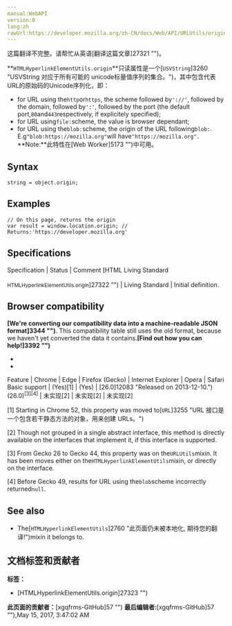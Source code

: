 ```yaml
---
manual:WebAPI
version:0
lang:zh
rawUrl:https://developer.mozilla.org/zh-CN/docs/Web/API/URLUtils/origin
---
```




这篇翻译不完整。请帮忙从英语[翻译这篇文章]27321 "")。






**`HTMLHyperlinkElementUtils.origin`**只读属性是一个[`USVString`]3260 "USVString 对应于所有可能的 unicode标量值序列的集合。")，其中包含代表URL的原始码的Unicode序列化，即：


* for URL using the`http`or`https`, the scheme followed by`'://'`, followed by the domain, followed by`':'`, followed by the port (the default port,`80`and`443`respectively, if explicitely specified);
* for URL using`file:`scheme, the value is browser dependant;
* for URL using the`blob:`scheme, the origin of the URL following`blob:`. E.g`"blob:https://mozilla.org"`will have`"https://mozilla.org".`
**Note:**此特性在[Web Worker]5173 "")中可用。

## Syntax<a name="Syntax"></a>

```
string = object.origin;

```

## Examples<a name="Examples"></a>

```
// On this page, returns the origin
var result = window.location.origin; // Returns:'https://developer.mozilla.org'
```

## Specifications<a name="Specifications"></a>

Specification | Status | Comment 
[HTML Living Standard<br></br><small>HTMLHyperlinkElementUtils.origin</small>]27322 "") | Living Standard | Initial definition. 


## Browser compatibility<a name="Browser_compatibility"></a>


**[We&#39;re converting our compatibility data into a machine-readable JSON format]3344 "")**. This compatibility table still uses the old format, because we haven&#39;t yet converted the data it contains.**[Find out how you can help!]3392 "")**


* 
* 

Feature | Chrome | Edge | Firefox (Gecko) | Internet Explorer | Opera | Safari 
Basic support | (Yes)[1] | (Yes) | [26.0]12083 "Released on 2013-12-10.")(26.0)<sup>[3][4]</sup> | 未实现[2] | 未实现[2] | 未实现[2] 





[1] Starting in Chrome 52, this property was moved to[`URL`]3255 "URL 接口是一个包含若干静态方法的对象，用来创建 URLs。")



[2] Though not grouped in a single abstract interface, this method is directly available on the interfaces that implement it, if this interface is supported.



[3] From Gecko 26 to Gecko 44, this property was on the`URLUtils`mixin. It has been moves either on the`HTMLHyperlinkElementUtils`mixin, or directly on the interface.



[4] Before Gecko 49, results for URL using the`blob`scheme incorrectly returned`null`.


## See also<a name="See_also"></a>

* The[`HTMLHyperlinkElementUtils`]2760 "此页面仍未被本地化, 期待您的翻译!")mixin it belongs to.



## 文档标签和贡献者
**标签：**
* [HTMLHyperlinkElementUtils.origin]27323 "")

**此页面的贡献者：**[xgqfrms-GitHub]57 "")
**最后编辑者:**[xgqfrms-GitHub]57 ""),<time>May 15, 2017, 3:47:02 AM</time>


